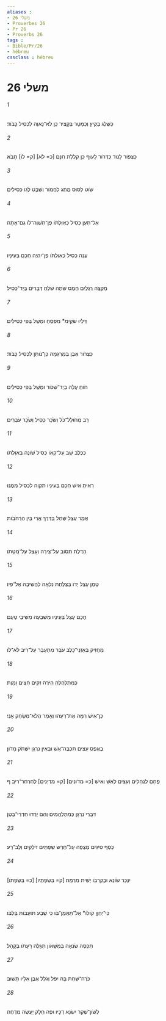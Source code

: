 ```yaml
---
aliases : 
- משלי 26
- Proverbes 26
- Pr 26
- Proverbs 26
tags : 
- Bible/Pr/26
- hébreu
cssclass : hébreu
---
```


# משלי 26

###### 1
כַּשֶּׁלֶג בַּקַּיִץ וְכַמָּטָר בַּקָּצִיר כֵּן לֹא־נָאוֶה לִכְסִיל כָּבֹוד׃
###### 2
כַּצִּפֹּור לָנוּד כַּדְּרֹור לָעוּף כֵּן קִלְלַת חִנָּם [כ= לֹא] [ק= לֹו] תָבֹא׃
###### 3
שֹׁוט לַסּוּס מֶתֶג לַחֲמֹור וְשֵׁבֶט לְגֵו כְּסִילִים׃
###### 4
אַל־תַּעַן כְּסִיל כְּאִוַּלְתֹּו פֶּן־תִּשְׁוֶה־לֹּו גַם־אָתָּה׃
###### 5
עֲנֵה כְסִיל כְּאִוַּלְתֹּו פֶּן־יִהְיֶה חָכָם בְּעֵינָיו׃
###### 6
מְקַצֶּה רַגְלַיִם חָמָס שֹׁתֶה שֹׁלֵחַ דְּבָרִים בְּיַד־כְּסִיל׃
###### 7
דַּלְיוּ שֹׁקַיִמ* מִפִּסֵּחַ וּמָשָׁל בְּפִי כְסִילִים׃
###### 8
כִּצְרֹור אֶבֶן בְּמַרְגֵּמָה כֵּן־נֹותֵן לִכְסִיל כָּבֹוד׃
###### 9
חֹוחַ עָלָה בְיַד־שִׁכֹּור וּמָשָׁל בְּפִי כְסִילִים׃
###### 10
רַב מְחֹולֵל־כֹּל וְשֹׂכֵר כְּסִיל וְשֹׂכֵר עֹבְרִים׃
###### 11
כְּכֶלֶב שָׁב עַל־קֵאֹו כְּסִיל שֹׁונֶה בְאִוַּלְתֹּו׃
###### 12
רָאִיתָ אִישׁ חָכָם בְּעֵינָיו תִּקְוָה לִכְסִיל מִמֶּנּוּ׃
###### 13
אָמַר עָצֵל שַׁחַל בַּדָּרֶךְ אֲרִי בֵּין הָרְחֹבֹות׃
###### 14
הַדֶּלֶת תִּסֹּוב עַל־צִירָהּ וְעָצֵל עַל־מִטָּתֹו׃
###### 15
טָמַן עָצֵל יָדֹו בַּצַּלָּחַת נִלְאָה לַהֲשִׁיבָהּ אֶל־פִּיו׃
###### 16
חָכָם עָצֵל בְּעֵינָיו מִשִּׁבְעָה מְשִׁיבֵי טָעַם׃
###### 17
מַחֲזִיק בְּאָזְנֵי־כָלֶב עֹבֵר מִתְעַבֵּר עַל־רִיב לֹּא־לֹו׃
###### 18
כְּמִתְלַהְלֵהַּ הַיֹּרֶה זִקִּים חִצִּים וָמָוֶת׃
###### 19
כֵּן־אִישׁ רִמָּה אֶת־רֵעֵהוּ וְאָמַר הֲלֹא־מְשַׂחֵק אָנִי׃
###### 20
בְּאֶפֶס עֵצִים תִּכְבֶּה־אֵשׁ וּבְאֵין נִרְגָּן יִשְׁתֹּק מָדֹון׃
###### 21
פֶּחָם לְגֶחָלִים וְעֵצִים לְאֵשׁ וְאִישׁ [כ= מִדֹונִים] [ק= מִדְיָנִים] לְחַרְחַר־רִיב׃ ף
###### 22
דִּבְרֵי נִרְגָּן כְּמִתְלַהֲמִים וְהֵם יָרְדוּ חַדְרֵי־בָטֶן׃
###### 23
כֶּסֶף סִיגִים מְצֻפֶּה עַל־חָרֶשׂ שְׂפָתַיִם דֹּלְקִים וְלֶב־רָע׃
###### 24
[כ= בִּשְׂפָתֹו] [ק= בִּשְׂפָתָיו] יִנָּכֵר שֹׂונֵא וּבְקִרְבֹּו יָשִׁית מִרְמָה׃
###### 25
כִּי־יְחַןֵּן קֹולֹו* אַל־תַּאֲמֶן־בֹּו כִּי שֶׁבַע תֹּועֵבֹות בְּלִבֹּו׃
###### 26
תִּכַּסֶּה שִׂנְאָה בְּמַשָּׁאֹון תִּגָּלֶה רָעָתֹו בְקָהָל׃
###### 27
כֹּרֶה־שַּׁחַת בָּהּ יִפֹּל וְגֹלֵל אֶבֶן אֵלָיו תָּשׁוּב׃
###### 28
לְשֹׁון־שֶׁקֶר יִשְׂנָא דַכָּיו וּפֶה חָלָק יַעֲשֶׂה מִדְחֶה׃

